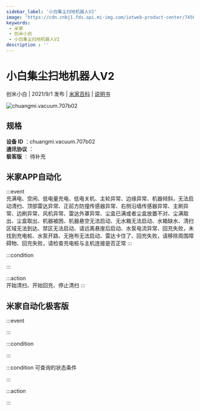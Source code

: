 ```yaml
---
sidebar_label: '小白集尘扫地机器人V2'
image: 'https://cdn.cnbj1.fds.api.mi-img.com/iotweb-product-center/7456f7813e50becab08719c474d64a63_1622172738762.png?GalaxyAccessKeyId=AKVGLQWBOVIRQ3XLEW&Expires=9223372036854775807&Signature=IWUC7VNR9NVGqB0WTCdhX3fCDlc='
keywords: 
 - 米家
 - 创米小白
 - 小白集尘扫地机器人V2
description : ''
---
```

# 小白集尘扫地机器人V2

创米小白 | 2021/9/1 发布 | [米家百科](https://home.mi.com/webapp/content/baike/product/index.html?model=chuangmi.vacuum.707b02) | [说明书](https://home.mi.com/views/introduction.html?model=chuangmi.vacuum.707b02&region=cn)

![chuangmi.vacuum.707b02](https://cdn.cnbj1.fds.api.mi-img.com/iotweb-product-center/7456f7813e50becab08719c474d64a63_1622172738762.png?GalaxyAccessKeyId=AKVGLQWBOVIRQ3XLEW&Expires=9223372036854775807&Signature=IWUC7VNR9NVGqB0WTCdhX3fCDlc=)

## 规格  
> 
**设备 ID** ：chuangmi.vacuum.707b02  
**通讯协议** ：  
**极客版**  ： 待补充 


## 米家APP自动化  

:::event  
充满电、空闲、低电量充电、低电关机、主轮异常、边缘异常、机器倾斜，无法启动清扫、顶部雷达异常、正前方防撞传感器异常、右侧沿墙传感器异常、主刷异常、边刷异常、风机异常、雷达外罩异常、尘盒已满或者尘盒放置不对、尘满取出、尘盒取出、机器被困、机器悬空无法启动、无水箱无法启动、水箱缺水、清扫区域无法到达、禁区无法启动、请远离悬崖后启动、水泵电流异常、回充失败，未找到充电桩、水泵开路、无拖布无法启动、雷达卡住了、回充失败，请移除周围障碍物、回充失败，请检查充电桩与主机连接是否正常
:::

:::condition  

:::

:::action   
开始清扫、开始回充、停止清扫
:::

## 米家自动化极客版  

:::event  

:::

:::condition  

:::

:::condition 可查询的状态条件  

:::

:::action  

:::

        
